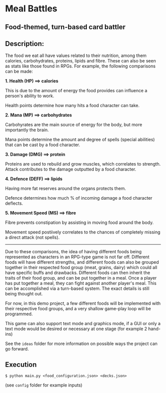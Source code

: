 # Meal Battles

## Food-themed, turn-based card battler

## Description:

The food we eat all have values related to their nutrition, among them calories,
carbohydrates, proteins, lipids and fibre. These can also be seen as stats like
those found in RPGs. For example, the following comparisons can be made:

**1. Health (HP) ==> calories**

This is due to the amount of energy the food provides can influence a person's
ability to work.

Health points determine how many hits a food character can take.

**2. Mana (MP) ==> carbohydrates**

Carbohyrates are the main source of energy for the body, but more importantly
the brain.

Mana points determine the amount and degree of spells (special abilities) that
can be cast by a food character.

**3. Damage (DMG) ==> protein**

Proteins are used to rebuild and grow muscles, which correlates to strength.
Attack contributes to the damage outputted by a food character.

**4. Defence (DEFF) ==> lipids**

Having more fat reserves around the organs protects them.

Defence determines how much % of incoming damage a food character deflects.

**5. Movement Speed (MS) ==> fibre**

Fibre prevents constipation by assisting in moving food around the body.

Movement speed postiively correlates to the chances of completely missing
a direct attack (not spells).

---

Due to these comparisons, the idea of having different foods being represented
as characters in an RPG-type game is not far off. Different foods will have
different strengths, and different foods can also be grouped together in their
respected food group (meat, grains, dairy) which could all have specific buffs
and drawbacks. Different foods can then inherit the traits of their food group,
and can be put together in a meal. Once a player has put together a meal, they
can fight against another player's meal. This can be accomplished via a
turn-based system. The exact details is still being thought out.

For now, in this demo project, a few different foods will be implemented with their
respective food groups, and a very shallow game-play loop will be programmed.

This game can also support text mode and graphics mode, if a GUI or only a text
mode would be desired or necessary at one stage (for example 2 hand-ins)

See the `ideas` folder for more information on possible ways the project can
go forward.

## Execution

`$ python main.py <food_configuration.json> <decks.json>`

(see `config` folder for example inputs)
